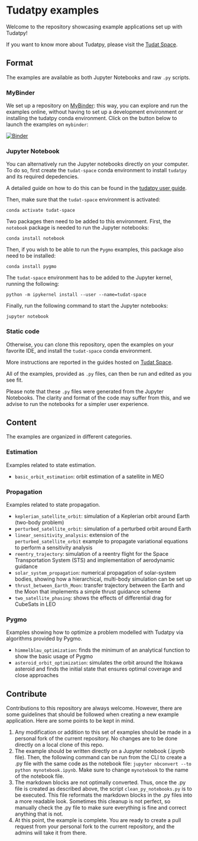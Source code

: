 # Tudatpy examples

Welcome to the repository showcasing example applications set up with Tudatpy!

If you want to know more about Tudatpy, please visit the [Tudat Space](https://tudat-space.readthedocs.io/en/latest/).

## Format

The examples are available as both Jupyter Notebooks and raw ``.py`` scripts.

### MyBinder

We set up a repository on [MyBinder](https://mybinder.org/v2/gh/tudat-team/tudatpy-examples/master): this way, you can explore and run the examples online, without having to set up a development environment or installing the tudatpy conda environment. Click on the button below to 
launch the examples on ``mybinder``:

[![Binder](https://mybinder.org/badge_logo.svg)](https://mybinder.org/v2/gh/tudat-team/tudatpy-examples/master)

### Jupyter Notebook
You can alternatively run the Jupyter notebooks directly on your computer.
To do so, first create the `tudat-space` conda environment to install `tudatpy` and its required depedencies.

A detailed guide on how to do this can be found in the [tudatpy user guide](https://tudat-space.readthedocs.io/en/latest/_src_getting_started/installation.html).

Then, make sure that the `tudat-space` environment is activated:
````
conda activate tudat-space
````

Two packages then need to be added to this environment. First, the `notebook` package is needed to run the Jupyter notebooks:
````
conda install notebook
````

Then, if you wish to be able to run the `Pygmo` examples, this package also need to be installed:
````
conda install pygmo
````

The `tudat-space` environment has to be added to the Jupyter kernel, running the following:

````
python -m ipykernel install --user --name=tudat-space
````

Finally, run the following command to start the Jupyter notebooks:
````
jupyter notebook
````

### Static code

Otherwise, you can clone this repository, open the examples on your favorite IDE, and install the `tudat-space` conda environment.

More instructions are reported in the guides hosted on [Tudat Space](https://tudat-space.readthedocs.io/en/latest/).

All of the examples, provided as `.py` files, can then be run and edited as you see fit.

Please note that these `.py` files were generated from the Jupyter Notebooks.
The clarity and format of the code may suffer from this, and we advise to run the notebooks for a simpler user experience.

## Content

The examples are organized in different categories.

### Estimation

Examples related to state estimation.

- ``basic_orbit_estimation``: orbit estimation of a satellite in MEO

### Propagation

Examples related to state propagation.

- ``keplerian_satellite_orbit``: simulation of a Keplerian orbit around Earth (two-body problem)
- ``perturbed_satellite_orbit``: simulation of a perturbed orbit around Earth
- ``linear_sensitivity_analysis``: extension of the ``perturbed_satellite_orbit`` example to propagate variational 
  equations to perform a sensitivity analysis
- ``reentry_trajectory``: simulation of a reentry flight for the Space Transportation System (STS) and 
  implementation of aerodynamic guidance
- ``solar_system_propagation``: numerical propagation of solar-system bodies, showing how a hierarchical, multi-body 
  simulation  can be set up
- ``thrust_between_Earth_Moon``: transfer trajectory between the Earth and the Moon that implements a simple 
  thrust guidance scheme
- ``two_satellite_phasing``: shows the effects of differential drag for CubeSats in LEO

### Pygmo

Examples showing how to optimize a problem modelled with Tudatpy via algorithms provided by Pygmo.

- ``himmelblau_optimization``: finds the minimum of an analytical function to show the basic usage of Pygmo
- ``asteroid_orbit_optimization``: simulates the orbit around the Itokawa asteroid and finds the initial state that 
  ensures optimal coverage and close approaches


## Contribute

Contributions to this repository are always welcome. However, there are some guidelines that should be followed when creating a new example application.
Here are some points to be kept in mind.

1. Any modification or addition to this set of examples should be made in a personal fork of the current repository. No changes are to be done directly on a local clone of this repo.
2. The example should be written directly on a Jupyter notebook (.ipynb file). Then, the following command can be run from the CLI to create a .py file with the same code as the notebook file: `jupyter nbconvert --to python mynotebook.ipynb`. Make sure to change `mynotebook` to the name of the notebook file.
3. The markdown blocks are not optimally converted. Thus, once the .py file is created as described above, the script `clean_py_notebooks.py` is to be executed. This file reformats the markdown blocks in the .py files into a more readable look. Sometimes this cleanup is not perfect, so manually check the .py file to make sure everything is fine and correct anything that is not.
4. At this point, the example is complete. You are ready to create a pull request from your personal fork to the current repository, and the admins will take it from there.